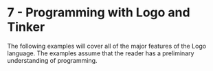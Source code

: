 # 7 - Programming with Logo and Tinker

The following examples will cover all of the major features of the Logo language. The examples assume that the reader has a preliminary understanding of programming.

